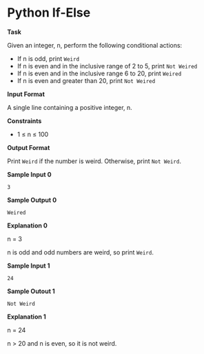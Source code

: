 # Python If-Else

**Task**

Given an integer, n, perform the following conditional actions:

* If n is odd, print `Weird`
* If n is even and in the inclusive range of 2 to 5, print `Not Weired`
* If n is even and in the inclusive range 6 to 20, print `Weired`
* If n is even and greater than 20, print `Not Weired`

**Input Format**

A single line containing a positive integer, n.

**Constraints**

* 1 &leq; n &leq; 100

**Output Format**

Print `Weird` if the number is weird. Otherwise, print `Not Weird`.

**Sample Input 0**
```
3
```

**Sample Output 0**
```
Weired
```

**Explanation 0**

n = 3

n is odd and odd numbers are weird, so print `Weird`.

**Sample Input 1**
```
24
```

**Sample Outout 1**
```
Not Weird
```

**Explanation 1**

n = 24

n &gt; 20 and n is even, so it is not weird.
